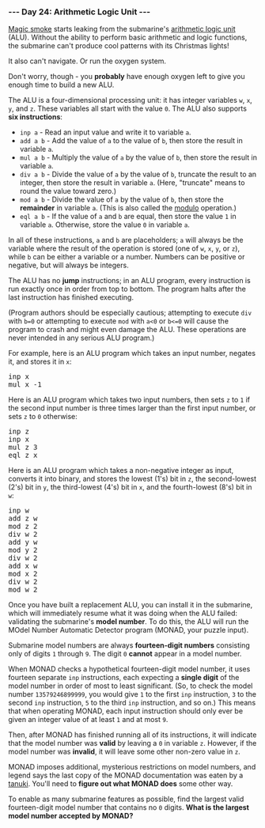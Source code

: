 ### --- Day 24: Arithmetic Logic Unit ---

[Magic smoke](https://en.wikipedia.org/wiki/Magic_smoke) starts leaking from the submarine's
[arithmetic logic unit](https://en.wikipedia.org/wiki/Arithmetic_logic_unit) (ALU). Without the
ability to perform basic arithmetic and logic functions, the submarine can't produce cool patterns
with its Christmas lights!

It also can't navigate. Or run the oxygen system.

Don't worry, though - you <b>probably</b> have enough oxygen left to give you enough time to build a
new ALU.

The ALU is a four-dimensional processing unit: it has integer variables <code>w</code>,
<code>x</code>, <code>y</code>, and <code>z</code>. These variables all start with the value
<code>0</code>. The ALU also supports <b>six instructions</b>:

- <code>inp a</code> - Read an input value and write it to variable <code>a</code>.
- <code>add a b</code> - Add the value of <code>a</code> to the value of <code>b</code>, then store
  the result in variable <code>a</code>.
- <code>mul a b</code> - Multiply the value of <code>a</code> by the value of <code>b</code>, then
  store the result in variable <code>a</code>.
- <code>div a b</code> - Divide the value of <code>a</code> by the value of <code>b</code>, truncate
  the result to an integer, then store the result in variable <code>a</code>. (Here, "truncate"
  means to round the value toward zero.)
- <code>mod a b</code> - Divide the value of <code>a</code> by the value of <code>b</code>, then
  store the <b>remainder</b> in variable <code>a</code>. (This is also called the
  [modulo](https://en.wikipedia.org/wiki/Modulo_operation) operation.)
- <code>eql a b</code> - If the value of <code>a</code> and <code>b</code> are equal, then store the
  value <code>1</code> in variable <code>a</code>. Otherwise, store the value <code>0</code> in
  variable <code>a</code>.

In all of these instructions, <code>a</code> and <code>b</code> are placeholders; <code>a</code>
will always be the variable where the result of the operation is stored (one of <code>w</code>,
<code>x</code>, <code>y</code>, or <code>z</code>), while <code>b</code> can be either a variable or
a number. Numbers can be positive or negative, but will always be integers.

The ALU has no <b>jump</b> instructions; in an ALU program, every instruction is run exactly once in
order from top to bottom. The program halts after the last instruction has finished executing.

(Program authors should be especially cautious; attempting to execute <code>div</code> with
<code>b=0</code> or attempting to execute <code>mod</code> with <code>a&lt;0</code> or
<code>b&lt;=0</code>  will cause the program to crash and might even damage the ALU. These
operations are never intended in any serious ALU program.)

For example, here is an ALU program which takes an input number, negates it, and stores it in
<code>x</code>:

<pre>
inp x
mul x -1
</pre>

Here is an ALU program which takes two input numbers, then sets <code>z</code> to <code>1</code> if
the second input number is three times larger than the first input number, or sets <code>z</code> to
<code>0</code> otherwise:

<pre>
inp z
inp x
mul z 3
eql z x
</pre>

Here is an ALU program which takes a non-negative integer as input, converts it into binary, and
stores the lowest (1's) bit in <code>z</code>, the second-lowest (2's) bit in <code>y</code>, the
third-lowest (4's) bit in <code>x</code>, and the fourth-lowest (8's) bit in <code>w</code>:

<pre>
inp w
add z w
mod z 2
div w 2
add y w
mod y 2
div w 2
add x w
mod x 2
div w 2
mod w 2
</pre>

Once you have built a replacement ALU, you can install it in the submarine, which will immediately
resume what it was doing when the ALU failed: validating the submarine's <b>model number</b>. To do
this, the ALU will run the MOdel Number Automatic Detector program (MONAD, your puzzle input).

Submarine model numbers are always <b>fourteen-digit numbers</b> consisting only of digits
<code>1</code> through <code>9</code>. The digit <code>0</code> <b>cannot</b> appear in a model
number.

When MONAD checks a hypothetical fourteen-digit model number, it uses fourteen separate
<code>inp</code> instructions, each expecting a <b>single digit</b> of the model number in order of
most to least significant. (So, to check the model number <code>13579246899999</code>, you would
give <code>1</code> to the first <code>inp</code> instruction, <code>3</code> to the second
<code>inp</code> instruction, <code>5</code> to the third <code>inp</code> instruction, and so on.)
This means that when operating MONAD, each input instruction should only ever be given an integer
value of at least <code>1</code> and at most <code>9</code>.

Then, after MONAD has finished running all of its instructions, it will indicate that the model
number was <b>valid</b> by leaving a <code>0</code> in variable <code>z</code>. However, if the
model number was <b>invalid</b>, it will leave some other non-zero value in <code>z</code>.

MONAD imposes additional, mysterious restrictions on model numbers, and legend says the last copy of
the MONAD documentation was eaten by a [tanuki](https://en.wikipedia.org/wiki/Japanese_raccoon_dog).
You'll need to <b>figure out what MONAD does</b> some other way.

To enable as many submarine features as possible, find the largest valid fourteen-digit model number
that contains no <code>0</code> digits. <b>What is the largest model number accepted by MONAD?</b>